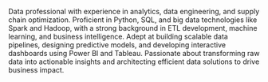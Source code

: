 Data professional with experience in analytics, data engineering, and supply chain optimization. Proficient in Python, SQL, and big data technologies like Spark and Hadoop, with a strong background in ETL development, machine learning, and business intelligence. Adept at building scalable data pipelines, designing predictive models, and developing interactive dashboards using Power BI and Tableau. Passionate about transforming raw data into actionable insights and architecting efficient data solutions to drive business impact.
